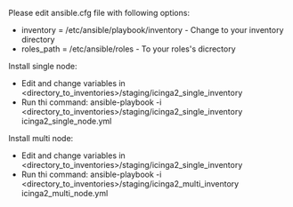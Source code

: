 Please edit ansible.cfg file with following options:
- inventory  = /etc/ansible/playbook/inventory - Change to your inventory directory
- roles_path = /etc/ansible/roles	-	To your roles's dicrectory

Install single node:
- Edit and change variables in <directory_to_inventories>/staging/icinga2_single_inventory
- Run thi command:
ansible-playbook -i <directory_to_inventories>/staging/icinga2_single_inventory icinga2_single_node.yml

Install multi node:
- Edit and change variables in <directory_to_inventories>/staging/icinga2_single_inventory
- Run thi command:
ansible-playbook -i <directory_to_inventories>/staging/icinga2_multi_inventory icinga2_multi_node.yml
